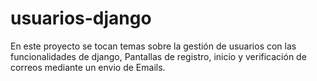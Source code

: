 # usuarios-django

En este proyecto se tocan temas sobre la gestión de usuarios con las funcionalidades de django, Pantallas de registro, inicio y verificación de correos mediante un envio de Emails.
